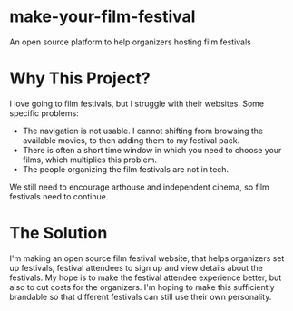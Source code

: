# make-your-film-festival
 An open source platform to help organizers hosting film festivals

 # Why This Project?
 I love going to film festivals, but I struggle with their websites. Some specific problems:
 - The navigation is not usable. I cannot shifting from browsing the available movies, to then adding them to my festival pack.
 - There is often a short time window in which you need to choose your films, which multiplies this problem.
 - The people organizing the film festivals are not in tech.

We still need to encourage arthouse and independent cinema, so film festivals need to continue.

# The Solution
I'm making an open source film festival website, that helps organizers set up festivals, festival attendees to sign up and view details about the festivals.
My hope is to make the festival attendee experience better, but also to cut costs for the organizers. I'm hoping to make this sufficiently brandable so that different festivals can still use their own personality.
